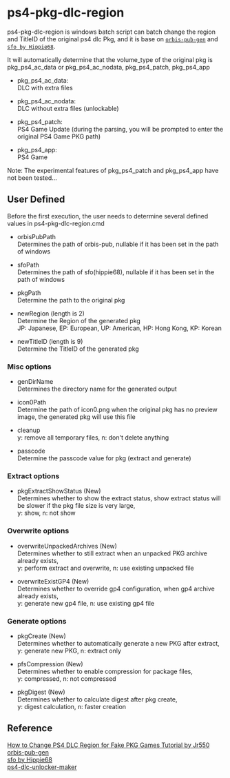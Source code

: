 ﻿# ps4-pkg-dlc-region

ps4-pkg-dlc-region is windows batch script can batch change the region and TitleID of the original ps4 dlc Pkg, and it is base on [`orbis-pub-gen`](https://www.psxhax.com/threads/free-ps2-pub-gen-fake-pkg-tools-ps2-fake-pkg-generator-for-ps4.3594/) and [`sfo by Hippie68`](https://www.psxhax.com/threads/ps4-sfo-program-to-automate-build-param-sfo-files-by-hippie68.11507/).  

It will automatically determine that the volume_type of the original pkg is pkg_ps4_ac_data or pkg_ps4_ac_nodata, pkg_ps4_patch,  pkg_ps4_app

- pkg_ps4_ac_data:  
DLC with extra files  

- pkg_ps4_ac_nodata:  
DLC without extra files (unlockable)  

- pkg_ps4_patch:  
PS4 Game Update (during the parsing, you will be prompted to enter the original PS4 Game PKG path)  

- pkg_ps4_app:  
PS4 Game  

Note: The experimental features of pkg_ps4_patch and pkg_ps4_app have not been tested...


## User Defined

Before the first execution, the user needs to determine several defined values in ps4-pkg-dlc-region.cmd  

- orbisPubPath  
Determines the path of orbis-pub, nullable if it has been set in the path of windows  

- sfoPath  
Determines the path of sfo(hippie68), nullable if it has been set in the path of windows  

- pkgPath  
Determine the path to the original pkg  

- newRegion (length is 2)  
Determine the Region of the generated pkg  
JP: Japanese, EP: European, UP: American, HP: Hong Kong, KP: Korean  

- newTitleID (length is 9)  
Determine the TitleID of the generated pkg  

### Misc options  

- genDirName  
Determines the directory name for the generated output  

- icon0Path  
Determine the path of icon0.png when the original pkg has no preview image, the generated pkg will use this file  

- cleanup  
y: remove all temporary files, n: don't delete anything  

- passcode  
Determine the passcode value for pkg (extract and generate)  

### Extract options  

- pkgExtractShowStatus (New)  
Determines whether to show the extract status, show extract status will be slower if the pkg file size is very large,  
y: show, n: not show

### Overwrite options  

- overwriteUnpackedArchives (New)  
Determines whether to still extract when an unpacked PKG archive already exists,  
y: perform extract and overwrite, n: use existing unpacked file  

- overwriteExistGP4 (New)  
Determines whether to override gp4 configuration, when gp4 archive already exists,  
y: generate new gp4 file, n: use existing gp4 file  

### Generate options  

- pkgCreate (New)  
Determines whether to automatically generate a new PKG after extract,  
y: generate new PKG, n: extract only  

- pfsCompression (New)  
Determines whether to enable compression for package files,  
y: compressed, n: not compressed  

- pkgDigest (New)  
Determines whether to calculate digest after pkg create,  
y: digest calculation, n: faster creation  

## Reference

[How to Change PS4 DLC Region for Fake PKG Games Tutorial by Jr550](https://www.psxhax.com/threads/how-to-change-ps4-dlc-region-for-fake-pkg-games-tutorial-by-jr550.6038/)  
[orbis-pub-gen](https://www.psxhax.com/threads/free-ps2-pub-gen-fake-pkg-tools-ps2-fake-pkg-generator-for-ps4.3594/)  
[sfo by Hippie68](https://www.psxhax.com/threads/ps4-sfo-program-to-automate-build-param-sfo-files-by-hippie68.11507/)  
[ps4-dlc-unlocker-maker](https://www.psxhax.com/threads/ps4-dlc-unlocker-maker-windows-batch-file-to-create-fpkgs-by-k4ps3.11035/)  

